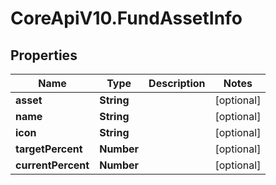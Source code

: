 # CoreApiV10.FundAssetInfo

## Properties
Name | Type | Description | Notes
------------ | ------------- | ------------- | -------------
**asset** | **String** |  | [optional] 
**name** | **String** |  | [optional] 
**icon** | **String** |  | [optional] 
**targetPercent** | **Number** |  | [optional] 
**currentPercent** | **Number** |  | [optional] 


